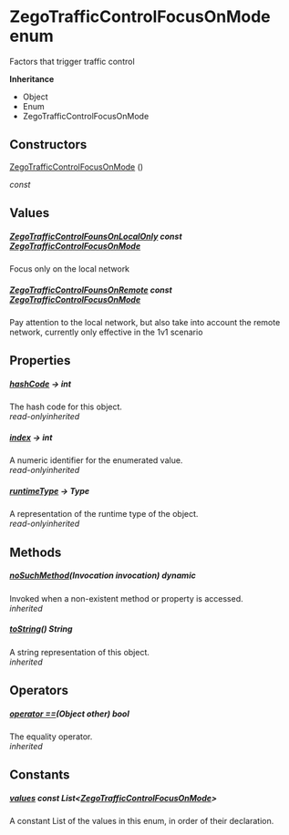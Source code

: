 


# ZegoTrafficControlFocusOnMode enum







<p>Factors that trigger traffic control</p>



**Inheritance**

- Object
- Enum
- ZegoTrafficControlFocusOnMode






## Constructors

[ZegoTrafficControlFocusOnMode](../zego_uikit_prebuilt_live_audio_room/ZegoTrafficControlFocusOnMode/ZegoTrafficControlFocusOnMode.md) ()

  _const_ 


## Values

##### [ZegoTrafficControlFounsOnLocalOnly](../zego_uikit_prebuilt_live_audio_room/ZegoTrafficControlFocusOnMode.md) const [ZegoTrafficControlFocusOnMode](../zego_uikit_prebuilt_live_audio_room/ZegoTrafficControlFocusOnMode.md)



<p>Focus only on the local network</p>  




##### [ZegoTrafficControlFounsOnRemote](../zego_uikit_prebuilt_live_audio_room/ZegoTrafficControlFocusOnMode.md) const [ZegoTrafficControlFocusOnMode](../zego_uikit_prebuilt_live_audio_room/ZegoTrafficControlFocusOnMode.md)



<p>Pay attention to the local network, but also take into account the remote network, currently only effective in the 1v1 scenario</p>  





## Properties

##### [hashCode](../zego_uikit_prebuilt_live_audio_room/ZegoTrafficControlFocusOnMode/hashCode.md) &#8594; int



The hash code for this object.  
_<span class="feature">read-only</span><span class="feature">inherited</span>_



##### [index](../zego_uikit_prebuilt_live_audio_room/ZegoTrafficControlFocusOnMode/index.md) &#8594; int



A numeric identifier for the enumerated value.  
_<span class="feature">read-only</span><span class="feature">inherited</span>_



##### [runtimeType](../zego_uikit_prebuilt_live_audio_room/ZegoTrafficControlFocusOnMode/runtimeType.md) &#8594; Type



A representation of the runtime type of the object.  
_<span class="feature">read-only</span><span class="feature">inherited</span>_





## Methods

##### [noSuchMethod](../zego_uikit_prebuilt_live_audio_room/ZegoTrafficControlFocusOnMode/noSuchMethod.md)(Invocation invocation) dynamic



Invoked when a non-existent method or property is accessed.  
_<span class="feature">inherited</span>_



##### [toString](../zego_uikit_prebuilt_live_audio_room/ZegoTrafficControlFocusOnMode/toString.md)() String



A string representation of this object.  
_<span class="feature">inherited</span>_





## Operators

##### [operator ==](../zego_uikit_prebuilt_live_audio_room/ZegoTrafficControlFocusOnMode/operator_equals.md)(Object other) bool



The equality operator.  
_<span class="feature">inherited</span>_










## Constants

##### [values](../zego_uikit_prebuilt_live_audio_room/ZegoTrafficControlFocusOnMode/values-constant.md) const List&lt;[ZegoTrafficControlFocusOnMode](../zego_uikit_prebuilt_live_audio_room/ZegoTrafficControlFocusOnMode.md)>



A constant List of the values in this enum, in order of their declaration.  










